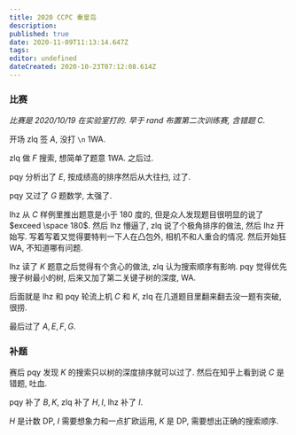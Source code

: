 ```yaml
---
title: 2020 CCPC 秦皇岛
description: 
published: true
date: 2020-11-09T11:13:14.647Z
tags: 
editor: undefined
dateCreated: 2020-10-23T07:12:08.614Z
---
```


### 比赛
*比赛是 $2020/10/19$ 在实验室打的. 早于 $rand$ 布置第二次训练赛, 含错题 $C$.*

开场 zlq 签 $A$, 没打 `\n` 1WA.

zlq 做 $F$ 搜索, 想简单了题意 1WA. 之后过.

pqy 分析出了 $E$, 按成绩高的排序然后从大往扫, 过了.

pqy 又过了 $G$ 题数学, 太强了.

lhz 从 $C$ 样例里推出题意是小于 $180$ 度的, 但是众人发现题目很明显的说了 $exceed \space 180$. 然后 lhz 懵逼了, zlq 说了个极角排序的做法, 然后 lhz 开始写. 写着写着又觉得要特判一下人在凸包外, 相机不和人重合的情况. 然后开始狂 WA, 不知道哪有问题.

lhz 读了 $K$ 题意之后觉得有个贪心的做法, zlq 认为搜索顺序有影响. pqy 觉得优先搜子树最小的树, 后来又加了第二关键子树的深度, WA.

后面就是 lhz 和 pqy 轮流上机 $C$ 和 $K$, zlq 在几道题目里翻来翻去没一题有突破, 很捞.

最后过了 $A, E, F, G$.

### 补题

赛后 pqy 发现 $K$ 的搜索只以树的深度排序就可以过了. 然后在知乎上看到说 $C$ 是错题, 吐血.

pqy 补了 $B,K$,  zlq 补了 $H,I$,  lhz 补了 $I$.

$H$ 是计数 DP, $I$ 需要想象力和一点扩欧运用, $K$ 是 DP, 需要想出正确的搜索顺序.
